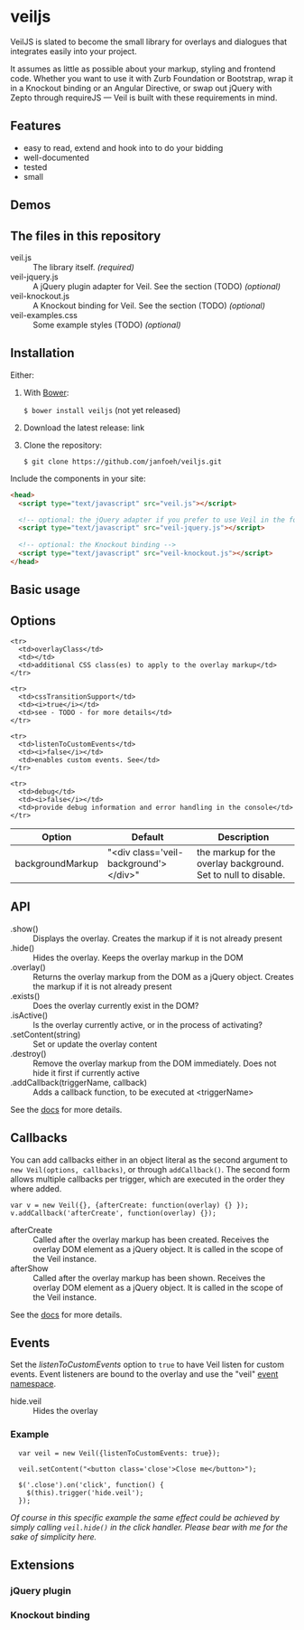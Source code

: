 veiljs
======

VeilJS is slated to become the small library for overlays and dialogues that 
integrates easily into your project.

It assumes as little as possible about your markup, styling and frontend code. 
Whether you want to use it with Zurb Foundation or Bootstrap, wrap it in a 
Knockout binding or an Angular Directive, or swap out jQuery with Zepto through 
requireJS — Veil is built with these requirements in mind.

Features
--------

* easy to read, extend and hook into to do your bidding
* well-documented
* tested
* small

Demos
-----

The files in this repository
----------------------------

<dl>
  <dt>veil.js</dt>
  <dd>The library itself. <i>(required)</i></dd>

  <dt>veil-jquery.js</dt>
  <dd>A jQuery plugin adapter for Veil. See the section (TODO) <i>(optional)</i></dd>

  <dt>veil-knockout.js</dt>
  <dd>A Knockout binding for Veil. See the section (TODO) <i>(optional)</i></dd> 

  <dt>veil-examples.css</dt>
  <dd>Some example styles (TODO) <i>(optional)</i></dd>
</dl>

Installation
------------

Either:

1. With [Bower](http://bower.io/):

    `$ bower install veiljs` (not yet released)

2. Download the latest release: link

3. Clone the repository:

    `$ git clone https://github.com/janfoeh/veiljs.git`

Include the components in your site:

```HTML
<head>
  <script type="text/javascript" src="veil.js"></script>

  <!-- optional: the jQuery adapter if you prefer to use Veil in the form of $(selector).veil() -->
  <script type="text/javascript" src="veil-jquery.js"></script>
  
  <!-- optional: the Knockout binding -->
  <script type="text/javascript" src="veil-knockout.js"></script>
</head>
```

Basic usage
-----------

Options
-------

<table>
  <thead>
    <tr>
      <th>Option</th>
      <th>Default</th>
      <th>Description</th>
    </tr>
  </thead>
  <tbody>
    <tr>
      <td>backgroundMarkup</td>
      <td>"&lt;div class='veil-background'&gt;&lt;/div&gt;"</td>
      <td>
        the markup for the overlay background. Set to null to disable.
      </td>
    </tr>

    <tr>
      <td>overlayClass</td>
      <td></td>
      <td>additional CSS class(es) to apply to the overlay markup</td>
    </tr>

    <tr>
      <td>cssTransitionSupport</td>
      <td><i>true</i></td>
      <td>see - TODO - for more details</td>
    </tr>

    <tr>
      <td>listenToCustomEvents</td>
      <td><i>false</i></td>
      <td>enables custom events. See</td>
    </tr>

    <tr>
      <td>debug</td>
      <td><i>false</i></td>
      <td>provide debug information and error handling in the console</td>
    </tr>
  </tbody>
</table>

API
---

<dl>
  <dt>.show()</dt>
  <dd>Displays the overlay. Creates the markup if it is not already present</dd>

  <dt>.hide()</dt>
  <dd>Hides the overlay. Keeps the overlay markup in the DOM</dd>

  <dt>.overlay()</dt>
  <dd>Returns the overlay markup from the DOM as a jQuery object. Creates the markup if it is not already present</dd>

  <dt>.exists()</dt>
  <dd>Does the overlay currently exist in the DOM?</dd>

  <dt>.isActive()</dt>
  <dd>Is the overlay currently active, or in the process of activating?</dd>

  <dt>.setContent(string)</dt>
  <dd>Set or update the overlay content</dd>

  <dt>.destroy()</dt>
  <dd>Remove the overlay markup from the DOM immediately. Does not hide it first if currently active</dd>

  <dt>.addCallback(triggerName, callback)</dt>
  <dd>Adds a callback function, to be executed at &lt;triggerName&gt;</dd>
</dl>

See the [docs](/docs/index.html) for more details.

Callbacks
---------

You can add callbacks either in an object literal as the second argument to `new Veil(options, callbacks)`, or through
`addCallback()`. The second form allows multiple callbacks per trigger, which are executed in the order they where added.

```JS
var v = new Veil({}, {afterCreate: function(overlay) {} });
v.addCallback('afterCreate', function(overlay) {});
```

<dl>
  <dt>afterCreate</dt>
  <dd>
    Called after the overlay markup has been created. Receives the overlay DOM element as a jQuery object. It is called
    in the scope of the Veil instance.
  </dd>

  <dt>afterShow</dt>
  <dd>
    Called after the overlay markup has been shown. Receives the overlay DOM element as a jQuery object. It is called
    in the scope of the Veil instance.
  </dd>
</dl>

See the [docs](/docs/index.html) for more details.

Events
------

Set the _listenToCustomEvents_ option to `true` to have Veil listen for custom events. Event listeners are bound to the 
overlay and use the "veil" [event namespace](http://api.jquery.com/on/#event-names).

<dl>
  <dt>hide.veil</dt>
  <dd>Hides the overlay</dd>
</dl>

### Example

```JS
  var veil = new Veil({listenToCustomEvents: true});

  veil.setContent("<button class='close'>Close me</button>");

  $('.close').on('click', function() {
    $(this).trigger('hide.veil');
  });
```

_Of course in this specific example the same effect could be achieved by simply calling `veil.hide()` in the click handler._ 
_Please bear with me for the sake of simplicity here._

Extensions
----------

### jQuery plugin ###

### Knockout binding ###